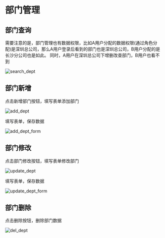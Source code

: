 # 部门管理

## 部门查询

需要注意的是，部门管理也有数据权限，比如A用户分配的数据权限(通过角色分配)是深圳总公司，那么A用户登录后看到的部门也是深圳总公司，B用户分配的是长沙分公司也是如此。
同时，A用户在深圳总公司下增删改查部门，B用户也看不到

![search_dept](/doc/assets/img/system/dept/search_dept.png)

## 部门新增

点击新增部门按钮，填写表单添加部门

![add_dept](/doc/assets/img/system/dept/add_dept.png)

填写表单，保存数据

![add_dept_form](/doc/assets/img/system/dept/add_dept_form.png)


## 部门修改

点击部门修改按钮，填写表单修改部门

![update_dept](/doc/assets/img/system/dept/update_dept.png)

填写表单，保存数据

![update_dept_form](/doc/assets/img/system/dept/update_dept_form.png)

## 部门删除

点击删除按钮，删除部门数据

![del_dept](/doc/assets/img/system/dept/del_dept.png)